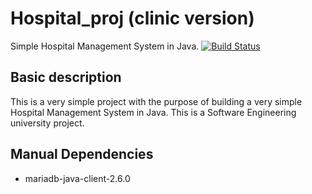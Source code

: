 # Hospital_proj (clinic version)
Simple Hospital Management System in Java. [![Build Status](https://travis-ci.com/lauralex/Hospital_proj.svg?branch=main)](https://travis-ci.com/lauralex/Hospital_proj)
## Basic description
This is a very simple project with the purpose of building a very simple Hospital Management System in Java.
This is a Software Engineering university project.
## Manual Dependencies
- mariadb-java-client-2.6.0
